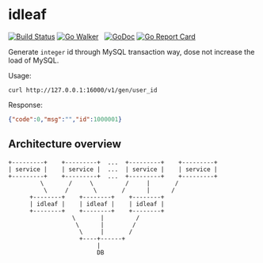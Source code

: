# idleaf
[![Build Status](https://travis-ci.org/timestee/idleaf.svg?branch=master)](https://travis-ci.org/timestee/idleaf) 
[![Go Walker](https://gowalker.org/api/v1/badge)](https://gowalker.org/github.com/timestee/idleaf)  
[![GoDoc](https://godoc.org/github.com/timestee/idleaf?status.svg)](https://godoc.org/github.com/timestee/idleaf)
[![Go Report Card](https://goreportcard.com/badge/github.com/timestee/idleaf)](https://goreportcard.com/report/github.com/timestee/idleaf)

Generate `integer` id through MySQL transaction way, dose not increase the load of MySQL.

Usage:
```shell
curl http://127.0.0.1:16000/v1/gen/user_id
```

Response:
```json
{"code":0,"msg":"","id":1000001}
```

## Architecture overview
```
+---------+    +---------+  ...  +---------+    +---------+
| service |    | service |  ...  | service |    | service |
+---------+    +---------+  ...  +---------+    +---------+
         \       /     \         /     |       /
          \     /       \       /      |      /
	  +--------+    +--------+    +--------+
	  | idleaf |    | idleaf |    | idleaf |
	  +--------+    +--------+    +--------+
                  \       |         /
                   \      |        /
                    \     |       /
                    +----+------+
                         |
                         DB
```
